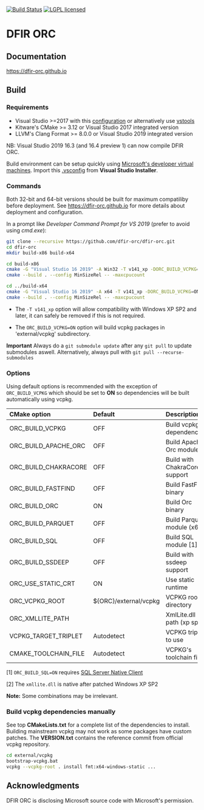 [![Build Status](https://dev.azure.com/jeangautier/dfir-orc/_apis/build/status/DFIR-ORC.dfir-orc?branchName=master)](https://dev.azure.com/jeangautier/dfir-orc/_build/latest?definitionId=1&branchName=master) [![LGPL licensed][img-license]](./LICENSE.txt)


# DFIR ORC

## Documentation
https://dfir-orc.github.io


## Build

### Requirements
- Visual Studio >=2017 with this [configuration](.vsconfig) or alternatively use [vstools](docs/vstools/vstools.md)
- Kitware's CMake >= 3.12 or Visual Studio 2017 integrated version
- LLVM's Clang Format >= 8.0.0 or Visual Studio 2019 integrated version

NB: Visual Studio 2019 16.3 (and 16.4 preview 1) can now compile DFIR ORC.

Build environment can be setup quickly using [Microsoft's developer virtual machines](https://developer.microsoft.com/en-us/windows/downloads/virtual-machines). Import this [.vsconfig](.vsconfig) from **Visual Studio Installer**.


### Commands
Both 32-bit and 64-bit versions should be built for maximum compatiliby before deployment. See https://dfir-orc.github.io for more details about deployment and configuration.

In a prompt like *Developer Command Prompt for VS 2019* (prefer to avoid using *cmd.exe*):

```bash
git clone --recursive https://github.com/dfir-orc/dfir-orc.git
cd dfir-orc
mkdir build-x86 build-x64

cd build-x86
cmake -G "Visual Studio 16 2019" -A Win32 -T v141_xp -DORC_BUILD_VCPKG=ON ..
cmake --build . --config MinSizeRel -- -maxcpucount

cd ../build-x64
cmake -G "Visual Studio 16 2019" -A x64 -T v141_xp -DORC_BUILD_VCPKG=ON ..
cmake --build . --config MinSizeRel -- -maxcpucount
```

* The `-T v141_xp` option will allow compatibility with Windows XP SP2 and later, it can safely be removed if this is not required.

* The `ORC_BUILD_VCPKG=ON` option will build vcpkg packages in 'external/vcpkg' subdirectory.

**Important** Always do a `git submodule update` after any `git pull` to update submodules aswell. Alternatively, always pull with `git pull --recurse-submodules`


### Options
Using default options is recommended with the exception of `ORC_BUILD_VCPKG` which should be set to **ON** so dependencies will be built automatically using vcpkg.

| CMake option         | Default               | Description                   |
|:---------------------|:----------------------|:------------------------------|
| ORC_BUILD_VCPKG      | OFF                   | Build vcpkg dependencies      |
| ORC_BUILD_APACHE_ORC | OFF                   | Build Apache Orc module       |
| ORC_BUILD_CHAKRACORE | OFF                   | Build with ChakraCore support |
| ORC_BUILD_FASTFIND   | OFF                   | Build FastFind binary         |
| ORC_BUILD_ORC        | ON                    | Build Orc binary              |
| ORC_BUILD_PARQUET    | OFF                   | Build Parquet module (x64)    |
| ORC_BUILD_SQL        | OFF                   | Build SQL module [1]          |
| ORC_BUILD_SSDEEP     | OFF                   | Build with ssdeep support     |
| ORC_USE_STATIC_CRT   | ON                    | Use static runtime            |
| ORC_VCPKG_ROOT       | ${ORC}/external/vcpkg | VCPKG root directory          |
| ORC_XMLLITE_PATH     |                       | XmlLite.dll path (xp sp2)     |
| VCPKG_TARGET_TRIPLET | Autodetect            | VCPKG triplet to use          |
| CMAKE_TOOLCHAIN_FILE | Autodetect            | VCPKG's toolchain file        |


[1] `ORC_BUILD_SQL=ON` requires [SQL Server Native Client](https://docs.microsoft.com/en-us/sql/relational-databases/native-client/applications/installing-sql-server-native-client?view=sql-server-2017)

[2] The `xmllite.dll` is native after patched Windows XP SP2

**Note:** Some combinations may be irrelevant.


### Build vcpkg dependencies manually
See top **CMakeLists.txt** for a complete list of the dependencies to install. Building mainstream vcpkg may not work as some packages have custom patches. The **VERSION.txt** contains the reference commit from official vcpkg repository.

```bash
cd external/vcpkg
bootstrap-vcpkg.bat
vcpkg --vcpkg-root . install fmt:x64-windows-static ...
```


## Acknowledgments
DFIR ORC is disclosing Microsoft source code with Microsoft's permission.

[img-build]: https://dev.azure.com/jeangautier/dfir-orc/_apis/build/status/jeangautier.dfir-orc?branchName=master
[img-license]: https://img.shields.io/github/license/DFIR-ORC/dfir-orc
